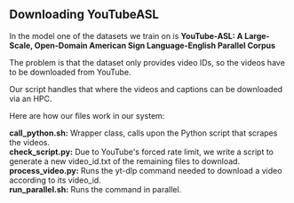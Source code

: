 ## Downloading YouTubeASL
In the model one of the datasets we train on is **YouTube-ASL: A Large-Scale, Open-Domain American Sign Language-English Parallel Corpus** <br/>

The problem is that the dataset only provides video IDs, so the videos have to be downloaded from YouTube. <br/>

Our script handles that where the videos and captions can be downloaded via an HPC. <br/>

Here are how our files work in our system: <br/>

**call_python.sh:** Wrapper class, calls upon the Python script that scrapes the videos. <br/>
**check_script.py:** Due to YouTube's forced rate limit, we write a script to generate a new video_id.txt of the remaining files to download. <br/>
**process_video.py:** Runs the yt-dlp command needed to download a video according to its video_id. <br/>
**run_parallel.sh:** Runs the command in parallel. <br/>
